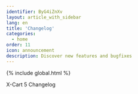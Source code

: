 ```yaml
---
identifier: ByG4iZnXv
layout: article_with_sidebar
lang: en
title: 'Changelog'
categories:
  - home
order: 11
icon: announcement
description: Discover new features and bugfixes
---
```


{% include global.html %}

X-Cart 5 Changelog